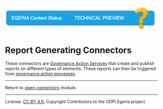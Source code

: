 <!-- SPDX-License-Identifier: CC-BY-4.0 -->
<!-- Copyright Contributors to the Egeria project. -->

![TechPreview](../../../../images/egeria-content-status-tech-preview.png#pagewidth)

# Report Generating Connectors

These connectors are [Governance Action Services](https://egeria-project.org/concepts/governance-action-service/) that create and publish reports on different types of elements.
These reports can then be triggered from [governance action processes](https://egeria-project.org/concepts/governance-action-process/).


----
Return to [open-connectors](..) module.

----
License: [CC BY 4.0](https://creativecommons.org/licenses/by/4.0/),
Copyright Contributors to the ODPi Egeria project.